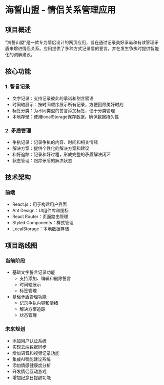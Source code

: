 # 海誓山盟 - 情侣关系管理应用
## 项目概述
"海誓山盟"是一款专为情侣设计的网页应用，旨在通过记录美好承诺和有效管理矛盾来增进情侣关系。应用提供了多种方式记录爱的誓言，并在发生争执时提供智能化的调解建议。

## 核心功能
### 1. 誓言记录
- 文字记录：支持记录彼此的承诺和甜言蜜语
- 时间轴展示：按时间顺序展示所有记录，方便回顾美好时刻
- 标签分类：为不同类型的誓言添加标签，便于分类管理
- 本地存储：使用localStorage保存数据，确保数据持久性

### 2. 矛盾管理
- 争执记录：记录争执的内容、时间和相关情绪
- 解决方案：提供个性化的解决方案和建议
- 和好追踪：记录和好过程，形成完整的矛盾解决闭环
- 状态管理：跟踪矛盾的解决状态

## 技术架构
### 前端
- React.js：用于构建用户界面
- Ant Design：UI组件库和图标
- React Router：页面路由管理
- Styled Components：样式管理
- LocalStorage：本地数据存储

## 项目路线图
### 当前阶段
- 基础文字誓言记录功能
  - 支持添加、编辑和删除誓言
  - 时间轴展示
  - 标签管理
- 基础矛盾管理功能
  - 记录争执内容和情绪
  - 解决方案追踪
  - 状态管理

### 未来规划
- 添加用户认证系统
- 实现云端数据同步
- 增加语音和视频记录功能
- 集成AI智能建议系统
- 添加情感健康度分析
- 开发情侣互动游戏
- 增加纪念日提醒功能